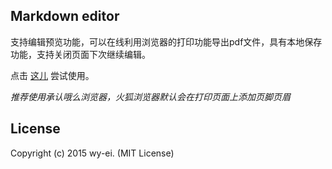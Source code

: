 ## Markdown editor

支持编辑预览功能，可以在线利用浏览器的打印功能导出pdf文件，具有本地保存功能，支持关闭页面下次继续编辑。

点击 [这儿](http://wy-ei.github.io/markdown-editor) 尝试使用。

*推荐使用承认哦么浏览器，火狐浏览器默认会在打印页面上添加页脚页眉*

## License

Copyright (c) 2015 wy-ei. (MIT License)